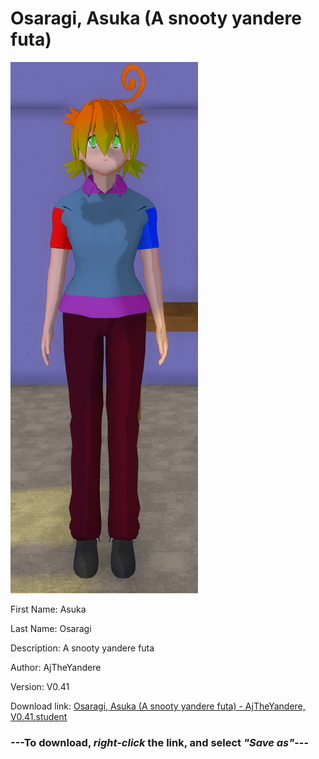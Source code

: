# Osaragi, Asuka (A snooty yandere futa)

<img src = "https://raw.githubusercontent.com/Arbiter1223/Daigaku-Gurashi-Custom-Students/master/Students/Files/Osaragi%2C%20Asuka%20(A%20snooty%20yandere%20futa).png">

First Name: Asuka

Last Name: Osaragi

Description: A snooty yandere futa

Author: AjTheYandere

Version: V0.41

Download link: <a href="https://raw.githubusercontent.com/Arbiter1223/Daigaku-Gurashi-Custom-Students/master/Students/Files/Osaragi%2C%20Asuka%20(A%20snooty%20yandere%20futa)%20-%20AjTheYandere%2C%20V0.41.student">Osaragi, Asuka (A snooty yandere futa) - AjTheYandere, V0.41.student</a>

### ---**To download, _right-click_ the link, and select _"Save as"_**---
